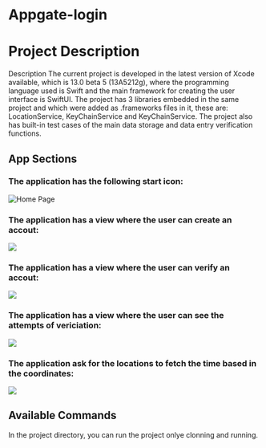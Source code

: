 # Appgate-login

# Project Description

Description
The current project is developed in the latest version of Xcode available, which is 13.0 beta 5 (13A5212g), where the programming language used is Swift and the main framework for creating the user interface is SwiftUI.
The project has 3 libraries embedded in the same project and which were added as .frameworks files in it, these are: LocationService, KeyChainService and KeyChainService.
The project also has built-in test cases of the main data storage and data entry verification functions.

## App Sections

### The application has the following start icon:

![Home Page](/Screenshots/logo.png "Home Page")

### The application has a view where the user can create an accout:

![](/Screenshots/image-signup.png)

### The application has a view where the user can verify an accout:

![](/Screenshots/image-signin.png)

### The application has a view where the user can see the attempts of vericiation:

![](/Screenshots/image-attemps.png)

### The application ask for the locations to fetch the time based in the coordinates:

![](/Screenshots/image-location.png)

## Available Commands

In the project directory, you can run the project onlye clonning and running.

